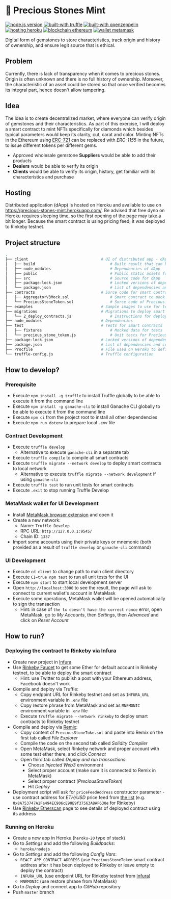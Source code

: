 # 💎 Precious Stones Mint

[![node.js version](https://img.shields.io/badge/node.js->=%2012.10.0-brightgreen.svg)](https://nodejs.org/en/download/)
[![built-with truffle](https://img.shields.io/badge/built%20with-Truffle-3677FF)](https://www.trufflesuite.com/)
[![built-with openzeppelin](https://img.shields.io/badge/built%20with-OpenZeppelin-3677FF)](https://docs.openzeppelin.com/)
[![hosting heroku](https://img.shields.io/badge/hosting-Heroku-9E7CC1)](https://www.heroku.com/)
[![blockchain ethereum](https://img.shields.io/badge/blockchain-Ethereum-62688F)](https://ethereum.org/)
[![wallet metamask](https://img.shields.io/badge/wallet-MetaMask-F5841E)](https://metamask.io/)

Digital form of gemstones to store characteristics, track origin and history of ownership, and ensure legit source that is ethical.

## Problem

Currently, there is lack of transparency when it comes to precious stones. Origin is often unknown and there is no full history of ownership. Moreover, the characteristic of an asset could be stored so that once verified becomes its integral part, hence doesn't allow tampering.

## Idea

The idea is to create decentralized market, where everyone can verify origin of gemstones and their characteristics.
As part of this exercise, I will deploy a smart contract to mint NFTs specifically for diamonds which besides typical parameters would keep its clarity, cut, carat and color.
Minting NFTs in the Ethereum using [ERC-721](https://ethereum.org/en/developers/docs/standards/tokens/erc-721/) can be replaced with *ERC-1155* in the future, to issue different tokens per different gems.

- Approved wholesale gemstone **Suppliers** would be able to add their products
- **Dealers** would be able to verify its origin
- **Clients** would be able to verify its origin, history, get familiar with its characteristics and purchase

## Hosting

Distributed application (dApp) is hosted on Heroku and available to use on https://precious-stones-mint.herokuapp.com/.
Be advised that free dyno on Heroku requires sleeping time, so the first opening of the page may take a bit longer.
Because the smart contract is using pricing feed, it was deployed to Rinkeby testnet.

## Project structure

```bash
.
├── client                                # UI of distributed app - dApp
│   ├── build                                 # Built result that can be served as dApp
│   ├── node_modules                          # Dependencies of dApp
│   ├── public                                # Public static assets for dApp
│   ├── src                                   # Source code for dApp
│   ├── package-lock.json                     # Locked versions of dependencies for dApp
│   └── package.json                          # List of dependencies and commands for dApp
├── contracts                             # Sorce code for smart contracts
│   ├── AggregatorV3Mock.sol                  # Smart contract to mock price feed
│   └── PreciousStoneToken.sol                # Sorce code of Precious Stoke Token
├── examples                              # Sample images to use for testing
├── migrations                            # Migrations to deploy smart contracts using Truffle
│   └── 2_deploy_contracts.js                 # Instructions for deployment of smart contracts
├── node_modules                          # Dependencies
├── test                                  # Tests for smart contracts
│   ├── fixtures                              # Mocked data for tests
│   └── precious_stone_token.js               # Unit tests for Precious Stone Token
├── package-lock.json                     # Locked versions of dependencies
├── package.json                          # List of dependencies and commands
├── Procfile                              # File used on Heroku to define what to run
└── truffle-config.js                     # Truffle configuration
```

## How to develop?

### Prerequisite

- Execute `npm install -g truffle` to install Truffle globally to be able to execute it from the command line
- Execute `npm install -g ganache-cli` to install Ganache CLI globally to be able to execute it from the command line
- Execute `npm ci` from the project root to install all other dependencies
- Execute `npm run dotenv` to prepare local `.env` file

### Contract Development

- Execute `truffle develop`
  - Alternative to execute `ganache-cli` in a separate tab
- Execute `truffle compile` to compile all smart contracts
- Execute `truffle migrate --network develop` to deploy smart contracts to local network
  - Alternative to execute `truffle migrate --network development` if using `ganache-cli`
- Execute `truffle test` to run unit tests for smart contracts
- Execute `.exit` to stop running Truffle Develop

### MetaMask wallet for UI Development

- Install [MetaMask browser extension](https://metamask.io/download.html) and open it
- Create a new network:
  - Name: `Truffle Develop`
  - RPC URL: `http://127.0.0.1:9545/`
  - Chain ID: `1337`
- Import some accounts using their private keys or mnemonic (both provided as a result of `truffle develop` or `ganache-cli` command)

### UI Development

- Execute `cd client` to change path to main client directory
- Execute `CI=true npm test` to run all unit tests for the UI
- Execute `npm start` to start local development server
- Open `http://localhost:3000` to see the result, the page will ask to connect to current wallet's account in MetaMask
- Execute some operations, MetaMask wallet will be opened automatically to sign the transaction
  - Hint: in case of `the tx doesn't have the correct nonce` error, open MetaMask, go to *My Accounts*, then *Settings*, then *Advanced* and click on *Reset Account*

## How to run?

### Deploying the contract to Rinkeby via Infura
- Create new project in [Infura](https://infura.io)
- Use [Rinkeby Faucet](https://faucet.rinkeby.io/) to get some Ether for default account in Rinkeby testnet, to be able to deploy the smart contract
  - Hint: use Twitter to publish a post with your Ethereum address, Facebook doesn't work
- Compile and deploy via Truffle:
  - Copy endpoint URL for Rinkeby testnet and set as `INFURA_URL` environment variable in `.env` file
  - Copy restore phrase from MetaMask and set as `MNEMONIC` environment variable in `.env` file
  - Execute `truffle migrate --network rinkeby` to deploy smart contracts to Rinkeby testnet
- Compile and deploy via [Remix](https://remix.ethereum.org/):
  - Copy content of `PreciousStoneToke.sol` and paste into Remix on the first tab called *File Explorer*
  - Compile the code on the second tab called *Solidity Compiler*
  - Open MetaMask, select Rinkeby network and proper account with some test ether there, and click *Connect*
  - Open third tab called *Deploy and run transactions*:
    - Choose *Injected Web3* environment
    - Select proper account (make sure it is connected to Remix in MetaMask)
    - Select proper contract (*PreciousStoneToken*)
    - Hit *Deploy*
- Deployment script will ask for `priceFeedAddress` constructor parameter - use contract address for *ETH/USD* price feed from [the list](https://docs.chain.link/docs/ethereum-addresses/) (e.g. `0x8A753747A1Fa494EC906cE90E9f37563A8AF630e` for Rinkeby)
- Use [Rinkeby Etherscan](https://rinkeby.etherscan.io) page to see details of deployed contract using its address

### Running on Heroku

- Create a new app in Heroku (`heroku-20` type of stack)
- Go to *Settings* and add the following *Buildpacks*:
  - `heroku/nodejs`
- Go to *Settings* and add the following *Config Vars*:
  - `REACT_APP_CONTRACT_ADDRESS` (use `PreciousStoneToken` smart contract address after it has been deployed to Rinkeby or leave empty to deploy the contract)
  - `INFURA_URL` (use endpoint URL for Rinkeby testnet from [Infura](https://infura.io))
  - `MNEMONIC` (use restore phrase from MetaMask)
- Go to *Deploy* and connect app to *GitHub* repository
- Push `master` branch
